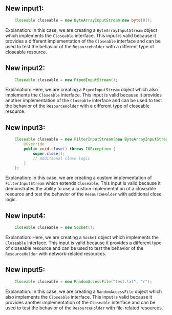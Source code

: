## New input1:
```java
    Closeable closeable = new ByteArrayInputStream(new byte[0]);
```
Explanation: In this case, we are creating a `ByteArrayInputStream` object which implements the `Closeable` interface. This input is valid because it provides a different implementation of the `Closeable` interface and can be used to test the behavior of the `ResourceHolder` with a different type of closeable resource.

## New input2:
```java
    Closeable closeable = new PipedInputStream();
```
Explanation: Here, we are creating a `PipedInputStream` object which also implements the `Closeable` interface. This input is valid because it provides another implementation of the `Closeable` interface and can be used to test the behavior of the `ResourceHolder` with a different type of closeable resource.

## New input3:
```java
    Closeable closeable = new FilterInputStream(new ByteArrayInputStream(new byte[0])) {
        @Override
        public void close() throws IOException {
            super.close();
            // Additional close logic
        }
    };
```
Explanation: In this case, we are creating a custom implementation of `FilterInputStream` which extends `Closeable`. This input is valid because it demonstrates the ability to use a custom implementation of a closeable resource and test the behavior of the `ResourceHolder` with additional close logic.

## New input4:
```java
    Closeable closeable = new Socket();
```
Explanation: Here, we are creating a `Socket` object which implements the `Closeable` interface. This input is valid because it provides a different type of closeable resource and can be used to test the behavior of the `ResourceHolder` with network-related resources.

## New input5:
```java
    Closeable closeable = new RandomAccessFile("test.txt", "r");
```
Explanation: In this case, we are creating a `RandomAccessFile` object which also implements the `Closeable` interface. This input is valid because it provides another implementation of the `Closeable` interface and can be used to test the behavior of the `ResourceHolder` with file-related resources.